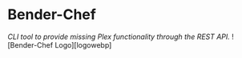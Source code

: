 # Bender-Chef
*CLI tool to provide missing Plex functionality through the REST API.*
![Bender-Chef Logo][logowebp]


